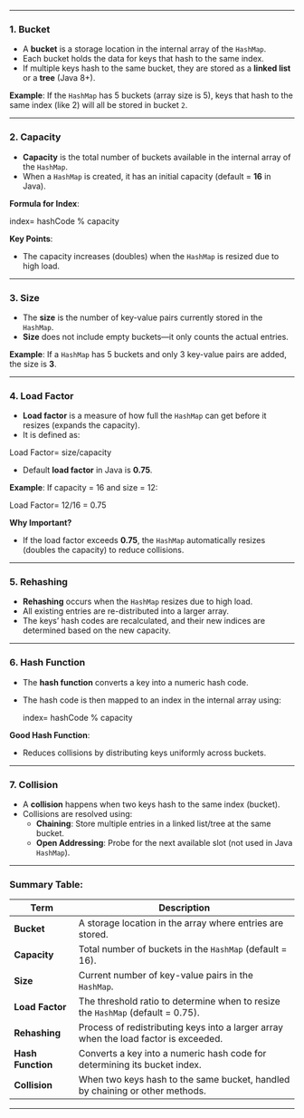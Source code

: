 
---

### 1. **Bucket**

- A **bucket** is a storage location in the internal array of the `HashMap`.
- Each bucket holds the data for keys that hash to the same index.
- If multiple keys hash to the same bucket, they are stored as a **linked list** or a **tree** (Java 8+).

**Example**: If the `HashMap` has 5 buckets (array size is 5), keys that hash to the same index (like 2) will all be stored in bucket `2`.

---

### 2. **Capacity**

- **Capacity** is the total number of buckets available in the internal array of the `HashMap`.
- When a `HashMap` is created, it has an initial capacity (default = **16** in Java).

**Formula for Index**:

index= hashCode % capacity

**Key Points**:

- The capacity increases (doubles) when the `HashMap` is resized due to high load.

---

### 3. **Size**

- The **size** is the number of key-value pairs currently stored in the `HashMap`.
- **Size** does not include empty buckets—it only counts the actual entries.

**Example**: If a `HashMap` has 5 buckets and only 3 key-value pairs are added, the size is **3**.

---

### 4. **Load Factor**

- **Load factor** is a measure of how full the `HashMap` can get before it resizes (expands the capacity).
- It is defined as:

Load Factor= size/capacity

- Default **load factor** in Java is **0.75**.

**Example**: If capacity = 16 and size = 12:

Load Factor= 12/16 = 0.75

**Why Important?**

- If the load factor exceeds **0.75**, the `HashMap` automatically resizes (doubles the capacity) to reduce collisions.

---

### 5. **Rehashing**

- **Rehashing** occurs when the `HashMap` resizes due to high load.
- All existing entries are re-distributed into a larger array.
- The keys’ hash codes are recalculated, and their new indices are determined based on the new capacity.

---

### 6. **Hash Function**

- The **hash function** converts a key into a numeric hash code.
- The hash code is then mapped to an index in the internal array using:

    index= hashCode % capacity

**Good Hash Function**:

- Reduces collisions by distributing keys uniformly across buckets.

---

### 7. **Collision**

- A **collision** happens when two keys hash to the same index (bucket).
- Collisions are resolved using:
    - **Chaining**: Store multiple entries in a linked list/tree at the same bucket.
    - **Open Addressing**: Probe for the next available slot (not used in Java `HashMap`).

---

### Summary Table:

|**Term**|**Description**|
|---|---|
|**Bucket**|A storage location in the array where entries are stored.|
|**Capacity**|Total number of buckets in the `HashMap` (default = 16).|
|**Size**|Current number of key-value pairs in the `HashMap`.|
|**Load Factor**|The threshold ratio to determine when to resize the `HashMap` (default = 0.75).|
|**Rehashing**|Process of redistributing keys into a larger array when the load factor is exceeded.|
|**Hash Function**|Converts a key into a numeric hash code for determining its bucket index.|
|**Collision**|When two keys hash to the same bucket, handled by chaining or other methods.|

---

